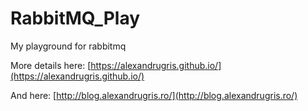 # RabbitMQ_Play
My playground for rabbitmq

More details here: [https://alexandrugris.github.io/](https://alexandrugris.github.io/)

And here: [http://blog.alexandrugris.ro/](http://blog.alexandrugris.ro/)


